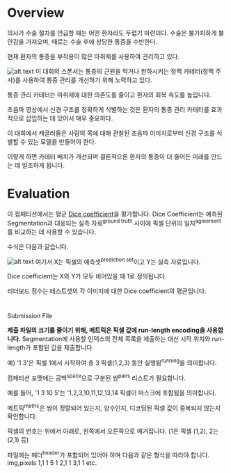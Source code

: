 # Overview

의사가 수술 절차를 언급할 때는 어떤 환자라도 두렵기 마련이다. 수술은 불가피하게 불안감을 가져오며, 때로는 수술 후에
상당한 통증을 수반한다.

현재 환자의 통증을 부작용이 많은 마취제를 사용하여 관리하고 있다.


![alt
text](https://kaggle2.blob.core.windows.net/competitions/kaggle/5144/media/halyard_banner.png)
이 대회의 스폰서는 통증의 근원을 막거나 완하시키는 정맥 카테터(정맥 주사)를 사용하여 통증 관리를 개선하기 위해 노력하고 있다. 

통증 관리
카테터는 마취제에 대한 의존도를 줄이고 환자의 회복 속도를 높입니다.

초음파 영상에서 신경 구조를 정확하게 식별하는 것은 환자의 통증 관리
카테터를 효과적으로 삽입하는 데 있어서 매우 중요하다. 

이 대회에서 캐글러들은 사람의 목에 대해 관찰된 초음파 이미지로부터 신경 구조를
식별할 수 있는 모델을 만들어야 한다.

이렇게 하면 카테터 배치가 개선되며 결론적으론 환자의 통증이 더 줄어든 미래를 만드는 데 일조하게
됩니다.

# Evaluation

이 컴페티션에서는 평균 [Dice
coefficient](https://en.wikipedia.org/wiki/S%C3%B8rensen%E2%80%93Dice_coefficient)을
평가합니다. Dice Coefficient는 예측된 Segmentation과 대응되는 실측 자료<sup>ground truth</sup> 사이에
픽셀 단위의 일치<sup>agreement</sup>를 비교하는 데 사용할 수 있습니다. 

수식은 다음과 같습니다.

![alt
text](https://wikimedia.org/api/rest_v1/media/math/render/svg/a80a97215e1afc0b222e604af1b2099dc9363d3b)
여기서 X는 픽셀의 예측셋<sup>prediction set</sup>이고 Y는 실측 자료입니다. 

Dice coefficient는 X와 Y가
모두 비어있을 때 1로 정의됩니다.

리더보드 점수는 테스트셋의 각 이미지에 대한 Dice coefficient의 평균입니다.

#
Submission File

**제출 파일의 크기를 줄이기 위해, 메트릭은 픽셀 값에 run-length encoding을 사용합니다.**
Segmentation에 사용할 인덱스의 전체 목록을 제출하는 대신 시작 위치와 run-length가 포함된 값을 제출합니다.

예) '1
3'은 픽셀 1에서 시작하여 총 3 픽셀(1,2,3) 동안 실행됨<sup>running</sup>을 의미합니다. 

컴페티션 포맷에는
공백<sup>space</sup>으로 구분된 쌍<sup>pairs</sup> 리스트가 필요합니다. 

예를 들어, '1 3 10 5'는
'1,2,3,10,11,12,13,14 픽셀이 마스크에 포함됨을 의미합니다.

메트릭<sup>metric</sup>은 쌍이 정렬되어 있는지,
양수인지, 디코딩된 픽셀 값이 중복되지 않는지 확인합니다.

픽셀의 번호는 위에서 아래로, 왼쪽에서 오른쪽으로 매겨집니다. (1은 픽셀
(1,2), 2는 (2,1) 등)

파일에는 헤더<sup>header</sup>가 포함되어 있어야 하며 다음과  같은 형식을 따라야 합니다.
img,pixels
1,1 1 5 1
2,1 1
3,1 1
etc.
